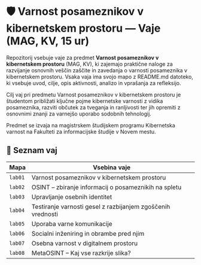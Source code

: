 # 🛡️ Varnost posameznikov v kibernetskem prostoru — Vaje (MAG, KV, 15 ur)

Repozitorij vsebuje vaje za predmet **Varnost posameznikov v kibernetskem prostoru** (MAG, KV), ki zajemajo praktične naloge za razvijanje osnovnih veščin zaščite in zavedanja o varnosti posameznika v kibernetskem prostoru. Vsaka vaja ima svojo mapo z README.md datoteko, ki vsebuje uvod, cilje, opis aktivnosti, analizo in vprašanja za refleksijo.

Cilj vaj pri predmetu Varnost posameznikov v kibernetskem prostoru je študentom približati ključne pojme kibernetske varnosti z vidika posameznika, razviti občutek za tveganja in ranljivosti ter jih opremiti z osnovnimi znanji za varnejšo uporabo sodobnih tehnologij.

Predmet se izvaja na magistrskem študijskem programu Kibernetska varnost na Fakulteti za informacijske študije v Novem mestu.

## 📖 Seznam vaj

| Mapa   | Vsebina vaje |
|--------|---------------|
| `lab01` | Varnost posameznikov v kibernetskem prostoru |
| `lab02` | OSINT – zbiranje informacij o posameznikih na spletu |
| `lab03` | Upravljanje osebnih identitet |
| `lab04` | Testiranje varnosti gesel z razbijanjem zgoščenih vrednosti |
| `lab05` | Uporaba varne komunikacije |
| `lab06` | Socialni inženiring in obrambe pred njim |
| `lab07` | Osebna varnost v digitalnem prostoru |
| `lab08` | MetaOSINT – Kaj vse razkrije slika? |
